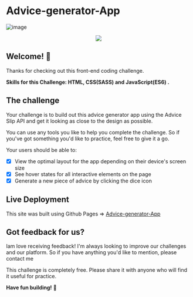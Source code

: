 # Advice-generator-App

![image](https://user-images.githubusercontent.com/65852150/154860968-4c800014-a895-4c47-9bcd-d072d7bb3f66.png)


<p align="center">
  <img src="https://user-images.githubusercontent.com/65852150/154860945-182228a2-cabd-4523-85ba-eb9512448fb9.png"
</p>


## Welcome! 👋

Thanks for checking out this front-end coding challenge.


**Skills for this Challenge: HTML, CSS(SASS) and JavaScript(ES6) .**

## The challenge

Your challenge is to build out this advice generator app using the Advice Slip API and get it looking as close to the design as possible.

You can use any tools you like to help you complete the challenge. So if you've got something you'd like to practice, feel free to give it a go.

Your users should be able to:

- [x] View the optimal layout for the app depending on their device's screen size
- [x] See hover states for all interactive elements on the page
- [x] Generate a new piece of advice by clicking the dice icon

## Live Deployment
This site was built using Github Pages => [Advice-generator-App](https://jankee92pl.github.io/Advice-generator-App/)



## Got feedback for us?

Iam  love receiving feedback! I'm always looking to improve our challenges and our platform. So if you have anything you'd like to mention, please contact me

This challenge is completely free. Please share it with anyone who will find it useful for practice.

**Have fun building!** 🚀

